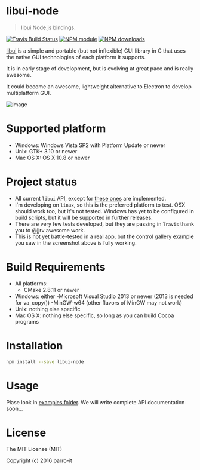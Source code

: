 # libui-node

> libui Node.js bindings.

[![Travis Build Status](https://img.shields.io/travis/parro-it/libui-node.svg)](http://travis-ci.org/parro-it/libui-node)
[![NPM module](https://img.shields.io/npm/v/libui-node.svg)](https://npmjs.org/package/libui-node)
[![NPM downloads](https://img.shields.io/npm/dt/libui-node.svg)](https://npmjs.org/package/libui-node)

[libui](https://github.com/andlabs/libui) is a simple and portable (but not inflexible) GUI library in C that uses the native GUI technologies of each platform it supports.

It is in early stage of development, but is evolving at great pace and is really awesome.

It could become an awesome, lightweight alternative to Electron to develop multiplatform GUI.

![image](https://cloud.githubusercontent.com/assets/11197111/15990529/68e924f4-3095-11e6-8a13-b91678def555.png)

# Supported platform

* Windows: Windows Vista SP2 with Platform Update or newer
* Unix: GTK+ 3.10 or newer
* Mac OS X: OS X 10.8 or newer

# Project status

* All current `libui` API, except for [these ones](https://github.com/parro-it/libui-node/issues?q=is%3Aissue+is%3Aopen+label%3Aenhancement) are implemented.
* I'm developing on `linux`, so this is the preferred platform to test. OSX should work too, but it's not tested. Windows has yet to be configured in build scripts, but it will be supported in further releases.
* There are very few tests developed, but they are passing in `Travis` thank you to @jjrv awesome work.
* This is not yet battle-tested in a real app, but the control gallery example you saw in the screenshot above is fully working.

# Build Requirements

* All platforms:
	- CMake 2.8.11 or newer
* Windows: either
	-Microsoft Visual Studio 2013 or newer (2013 is needed for va_copy())
	-MinGW-w64 (other flavors of MinGW may not work)
* Unix: nothing else specific
* Mac OS X: nothing else specific, so long as you can build Cocoa programs

# Installation

```bash
npm install --save libui-node
```

# Usage

Plase look in [examples folder](https://github.com/parro-it/libui-node/tree/master/examples).
We will write complete API documentation soon...

# License

The MIT License (MIT)

Copyright (c) 2016 parro-it
